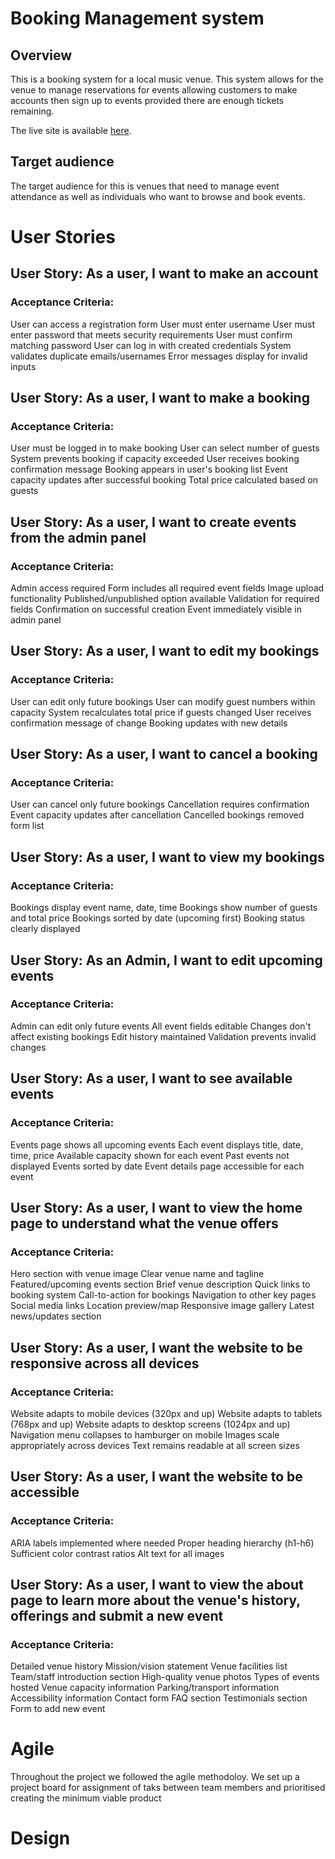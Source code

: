 # Booking Management system


## Overview

This is a booking system for a local music venue. This system allows for the venue to manage reservations for events allowing customers to make accounts then sign up to events
provided there are enough tickets remaining.

The live site is available  [here](https://miners-lantern-b436a12bd6f4.herokuapp.com/).

## Target audience
The target audience for this is venues that need to manage event attendance as well as individuals who want to browse and book events.

# User Stories

## User Story: As a user, I want to make an account

### Acceptance Criteria:

User can access a registration form
User must enter username
User must enter password that meets security requirements
User must confirm matching password
User can log in with created credentials
System validates duplicate emails/usernames
Error messages display for invalid inputs

## User Story: As a user, I want to make a booking

### Acceptance Criteria:

User must be logged in to make booking
User can select number of guests
System prevents booking if capacity exceeded
User receives booking confirmation message
Booking appears in user's booking list
Event capacity updates after successful booking
Total price calculated based on guests

## User Story: As a user, I want to create events from the admin panel

### Acceptance Criteria:

Admin access required
Form includes all required event fields
Image upload functionality
Published/unpublished option available
Validation for required fields
Confirmation on successful creation
Event immediately visible in admin panel

## User Story: As a user, I want to edit my bookings

### Acceptance Criteria:

User can edit only future bookings
User can modify guest numbers within capacity
System recalculates total price if guests changed
User receives confirmation message of change
Booking updates with new details

## User Story: As a user, I want to cancel a booking

### Acceptance Criteria:

User can cancel only future bookings
Cancellation requires confirmation
Event capacity updates after cancellation
Cancelled bookings removed form list

## User Story: As a user, I want to view my bookings

### Acceptance Criteria:

Bookings display event name, date, time
Bookings show number of guests and total price
Bookings sorted by date (upcoming first)
Booking status clearly displayed

## User Story: As an Admin, I want to edit upcoming events

### Acceptance Criteria:

Admin can edit only future events
All event fields editable
Changes don't affect existing bookings
Edit history maintained
Validation prevents invalid changes

## User Story: As a user, I want to see available events

### Acceptance Criteria:

Events page shows all upcoming events
Each event displays title, date, time, price
Available capacity shown for each event
Past events not displayed
Events sorted by date
Event details page accessible for each event

## User Story: As a user, I want to view the home page to understand what the venue offers

### Acceptance Criteria:

Hero section with venue image
Clear venue name and tagline
Featured/upcoming events section
Brief venue description
Quick links to booking system
Call-to-action for bookings
Navigation to other key pages
Social media links
Location preview/map
Responsive image gallery
Latest news/updates section

## User Story: As a user, I want the website to be responsive across all devices

### Acceptance Criteria:

Website adapts to mobile devices (320px and up)
Website adapts to tablets (768px and up)
Website adapts to desktop screens (1024px and up)
Navigation menu collapses to hamburger on mobile
Images scale appropriately across devices
Text remains readable at all screen sizes

## User Story: As a user, I want the website to be accessible

### Acceptance Criteria:

ARIA labels implemented where needed
Proper heading hierarchy (h1-h6)
Sufficient color contrast ratios
Alt text for all images

## User Story: As a user, I want to view the about page to learn more about the venue's history, offerings and submit a new event

### Acceptance Criteria:

Detailed venue history
Mission/vision statement
Venue facilities list
Team/staff introduction section
High-quality venue photos
Types of events hosted
Venue capacity information
Parking/transport information
Accessibility information
Contact form
FAQ section
Testimonials section
Form to add new event

# Agile
Throughout the project we followed the agile methodoloy. We set up a project board for assignment of taks between team members and prioritised creating the  minimum viable product


# Design